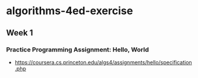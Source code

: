 # algorithms-4ed-exercise

## Week 1
### Practice Programming Assignment: Hello, World

- https://coursera.cs.princeton.edu/algs4/assignments/hello/specification.php